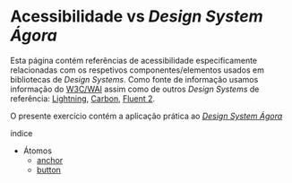 # Acessibilidade vs _Design System Ágora_

Esta página contém referências de acessibilidade especificamente relacionadas com os respetivos componentes/elementos usados em bibliotecas de _Design Systems_. Como fonte de informação usamos informação do [W3C/WAI](https://www.w3.org/WAI/WCAG21/quickref/) assim como de outros _Design Systems_ de referência: [Lightning](https://www.lightningdesignsystem.com), [Carbon](https://carbondesignsystem.com), [Fluent 2](https://fluent2.microsoft.design).

O presente exercício contém a aplicação prática ao [_Design System Ágora_](https://zeroheight.com/1be481dc2/p/94dc7b-componentes)

índice

- Átomos
  - [anchor](anchor.md)
  - [button](button.md)
